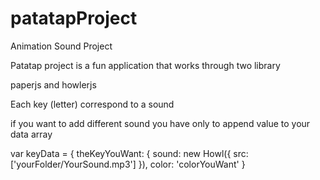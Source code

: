 # patatapProject
Animation Sound Project

Patatap project is a fun application that works through two library

paperjs and howlerjs

Each key (letter) correspond to a sound

if you want to add different sound you have only to append value to your data array

var keyData = {
  theKeyYouWant: {
    sound: new Howl({
    src: ['yourFolder/YourSound.mp3']
    }),
    color: 'colorYouWant'
  }
